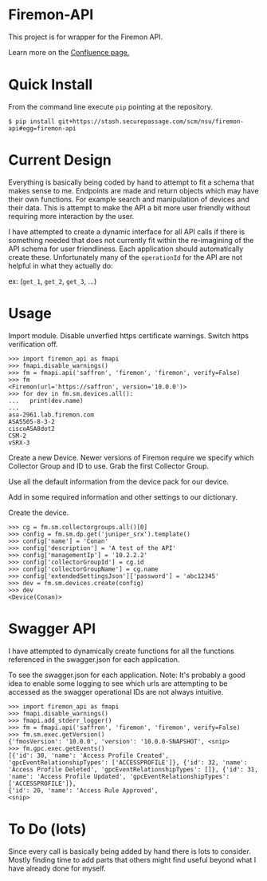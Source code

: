 # Firemon-API

This project is for wrapper for the Firemon API.

Learn more on the [Confluence page.](https://confluence.securepassage.com/display/DEVNETSEC/FMAPI%3A+Python+Firemon+API+module)


# Quick Install

From the command line execute `pip` pointing at the repository.

```
$ pip install git+https://stash.securepassage.com/scm/nsu/firemon-api#egg=firemon-api
```

# Current Design

Everything is basically being coded by hand to attempt to fit a schema that makes sense to me. Endpoints are made and return objects which may have their own functions. For example search and manipulation of devices and their data. This is attempt to make the API a bit more user friendly without requiring more interaction by the user.

I have attempted to create a dynamic interface for all API calls if there is something needed that does not currently fit within the re-imagining of the API schema for user friendliness. Each application should automatically create these. Unfortunately many of the `operationId` for the API are not helpful in what they actually do:

ex: (`get_1`, `get_2`, `get_3`, ...)

# Usage

Import module. Disable unverfied https certificate warnings. Switch https verification off.

```
>>> import firemon_api as fmapi
>>> fmapi.disable_warnings()
>>> fm = fmapi.api('saffron', 'firemon', 'firemon', verify=False)
>>> fm
<Firemon(url='https://saffron', version='10.0.0')>
>>> for dev in fm.sm.devices.all():
...   print(dev.name)
...
asa-2961.lab.firemon.com
ASA5505-8-3-2
ciscoASA8dot2
CSM-2
vSRX-3
```

Create a new Device. Newer versions of Firemon require we specify which Collector Group and ID to use. Grab the first Collector Group. 

Use all the default information from the device pack for our device.

Add in some required information and other settings to our dictionary.

Create the device.

```
>>> cg = fm.sm.collectorgroups.all()[0]
>>> config = fm.sm.dp.get('juniper_srx').template()
>>> config['name'] = 'Conan'
>>> config['description'] = 'A test of the API'
>>> config['managementIp'] = '10.2.2.2'
>>> config['collectorGroupId'] = cg.id
>>> config['collectorGroupName'] = cg.name
>>> config['extendedSettingsJson']['password'] = 'abc12345'
>>> dev = fm.sm.devices.create(config)
>>> dev
<Device(Conan)>
```

# Swagger API

I have attempted to dynamically create functions for all the functions referenced in the swagger.json for each application.

To see the swagger.json for each application. Note: It's probably a good idea to enable some logging to see which urls are attempting to be accessed as the swagger operational IDs are not always intuitive. 

```
>>> import firemon_api as fmapi
>>> fmapi.disable_warnings()
>>> fmapi.add_stderr_logger()
>>> fm = fmapi.api('saffron', 'firemon', 'firemon', verify=False)
>>> fm.sm.exec.getVersion()
{'fmosVersion': '10.0.0', 'version': '10.0.0-SNAPSHOT', <snip>
>>> fm.gpc.exec.getEvents()
[{'id': 30, 'name': 'Access Profile Created', 'gpcEventRelationshipTypes': ['ACCESSPROFILE']}, {'id': 32, 'name': 'Access Profile Deleted', 'gpcEventRelationshipTypes': []}, {'id': 31, 'name': 'Access Profile Updated', 'gpcEventRelationshipTypes': ['ACCESSPROFILE']}, 
{'id': 20, 'name': 'Access Rule Approved',
<snip>
```

# To Do (lots)

Since every call is basically being added by hand there is lots to consider. Mostly finding time to add parts that others might find useful beyond what I have already done for myself.
